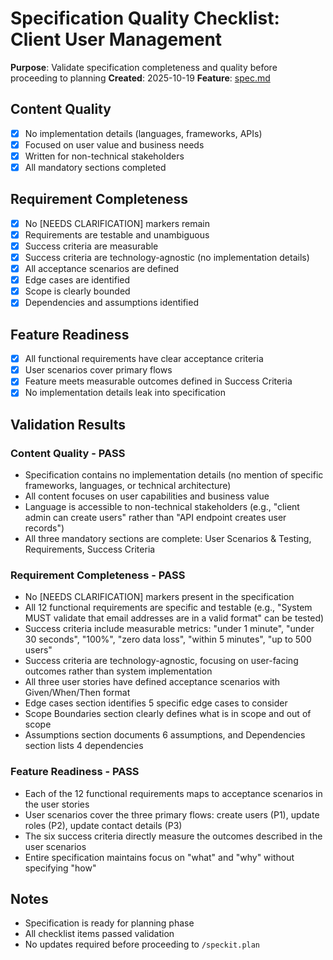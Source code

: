 # Specification Quality Checklist: Client User Management

**Purpose**: Validate specification completeness and quality before proceeding to planning
**Created**: 2025-10-19
**Feature**: [spec.md](../spec.md)

## Content Quality

- [x] No implementation details (languages, frameworks, APIs)
- [x] Focused on user value and business needs
- [x] Written for non-technical stakeholders
- [x] All mandatory sections completed

## Requirement Completeness

- [x] No [NEEDS CLARIFICATION] markers remain
- [x] Requirements are testable and unambiguous
- [x] Success criteria are measurable
- [x] Success criteria are technology-agnostic (no implementation details)
- [x] All acceptance scenarios are defined
- [x] Edge cases are identified
- [x] Scope is clearly bounded
- [x] Dependencies and assumptions identified

## Feature Readiness

- [x] All functional requirements have clear acceptance criteria
- [x] User scenarios cover primary flows
- [x] Feature meets measurable outcomes defined in Success Criteria
- [x] No implementation details leak into specification

## Validation Results

### Content Quality - PASS
- Specification contains no implementation details (no mention of specific frameworks, languages, or technical architecture)
- All content focuses on user capabilities and business value
- Language is accessible to non-technical stakeholders (e.g., "client admin can create users" rather than "API endpoint creates user records")
- All three mandatory sections are complete: User Scenarios & Testing, Requirements, Success Criteria

### Requirement Completeness - PASS
- No [NEEDS CLARIFICATION] markers present in the specification
- All 12 functional requirements are specific and testable (e.g., "System MUST validate that email addresses are in a valid format" can be tested)
- Success criteria include measurable metrics: "under 1 minute", "under 30 seconds", "100%", "zero data loss", "within 5 minutes", "up to 500 users"
- Success criteria are technology-agnostic, focusing on user-facing outcomes rather than system implementation
- All three user stories have defined acceptance scenarios with Given/When/Then format
- Edge cases section identifies 5 specific edge cases to consider
- Scope Boundaries section clearly defines what is in scope and out of scope
- Assumptions section documents 6 assumptions, and Dependencies section lists 4 dependencies

### Feature Readiness - PASS
- Each of the 12 functional requirements maps to acceptance scenarios in the user stories
- User scenarios cover the three primary flows: create users (P1), update roles (P2), update contact details (P3)
- The six success criteria directly measure the outcomes described in the user scenarios
- Entire specification maintains focus on "what" and "why" without specifying "how"

## Notes

- Specification is ready for planning phase
- All checklist items passed validation
- No updates required before proceeding to `/speckit.plan`
